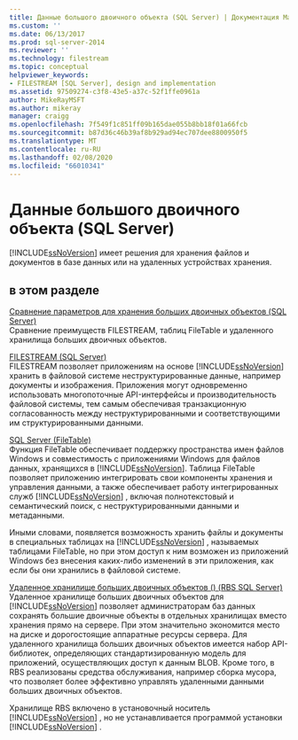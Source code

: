 ```yaml
---
title: Данные большого двоичного объекта (SQL Server) | Документация Майкрософт
ms.custom: ''
ms.date: 06/13/2017
ms.prod: sql-server-2014
ms.reviewer: ''
ms.technology: filestream
ms.topic: conceptual
helpviewer_keywords:
- FILESTREAM [SQL Server], design and implementation
ms.assetid: 97509274-c3f8-43e5-a37c-52f1ffe0961a
author: MikeRayMSFT
ms.author: mikeray
manager: craigg
ms.openlocfilehash: 7f549f1c851ff09b165dae055b8bb18f01a66fcb
ms.sourcegitcommit: b87d36c46b39af8b929ad94ec707dee8800950f5
ms.translationtype: MT
ms.contentlocale: ru-RU
ms.lasthandoff: 02/08/2020
ms.locfileid: "66010341"
---
```

# <a name="binary-large-object-blob-data-sql-server"></a>Данные большого двоичного объекта (SQL Server)
  [!INCLUDE[ssNoVersion](../../includes/ssnoversion-md.md)] имеет решения для хранения файлов и документов в базе данных или на удаленных устройствах хранения.  
  
##  <a name="section"></a> в этом разделе  
 [Сравнение параметров для хранения больших двоичных объектов &#40;SQL Server&#41;](compare-options-for-storing-blobs-sql-server.md)  
 Сравнение преимуществ FILESTREAM, таблиц FileTable и удаленного хранилища больших двоичных объектов.  
  
 [FILESTREAM (SQL Server)](filestream-sql-server.md)  
 FILESTREAM позволяет приложениям на основе [!INCLUDE[ssNoVersion](../../includes/ssnoversion-md.md)] хранить в файловой системе неструктурированные данные, например документы и изображения. Приложения могут одновременно использовать многопоточные API-интерфейсы и производительность файловой системы, тем самым обеспечивая транзакционную согласованность между неструктурированными и соответствующими им структурированными данными.  
  
 [SQL Server &#40;FileTable&#41;](filetables-sql-server.md)  
 Функция FileTable обеспечивает поддержку пространства имен файлов Windows и совместимость с приложениями Windows для файлов данных, хранящихся в [!INCLUDE[ssNoVersion](../../includes/ssnoversion-md.md)]. Таблица FileTable позволяет приложению интегрировать свои компоненты хранения и управления данными, а также обеспечивает работу интегрированных служб [!INCLUDE[ssNoVersion](../../includes/ssnoversion-md.md)] , включая полнотекстовый и семантический поиск, с неструктурированными данными и метаданными.  
  
 Иными словами, появляется возможность хранить файлы и документы в специальных таблицах на [!INCLUDE[ssNoVersion](../../includes/ssnoversion-md.md)] , называемых таблицами FileTable, но при этом доступ к ним возможен из приложений Windows без внесения каких-либо изменений в эти приложения, как если бы они хранились в файловой системе.  
  
 [Удаленное хранилище больших двоичных объектов &#40;&#41; &#40;RBS SQL Server&#41;](remote-blob-store-rbs-sql-server.md)  
 Удаленное хранилище больших двоичных объектов для [!INCLUDE[ssNoVersion](../../includes/ssnoversion-md.md)] позволяет администраторам баз данных сохранять большие двоичные объекты в отдельных хранилищах вместо хранения прямо на сервере. При этом значительно экономится место на диске и дорогостоящие аппаратные ресурсы сервера. Для удаленного хранилища больших двоичных объектов имеется набор API-библиотек, определяющих стандартизированную модель для приложений, осуществляющих доступ к данным BLOB. Кроме того, в RBS реализованы средства обслуживания, например сборка мусора, что позволяет более эффективно управлять удаленными данными больших двоичных объектов.  
  
 Хранилище RBS включено в установочный носитель [!INCLUDE[ssNoVersion](../../includes/ssnoversion-md.md)] , но не устанавливается программой установки [!INCLUDE[ssNoVersion](../../includes/ssnoversion-md.md)] .  
  
  
